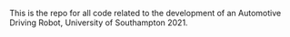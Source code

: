 This is the repo for all code related to the development of an Automotive Driving Robot, University of Southampton 2021.

